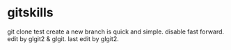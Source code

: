 # gitskills
git clone test
create a new branch is quick and simple.
disable fast forward.
edit by glgit2 & glgit.
last edit by glgit2.